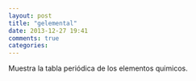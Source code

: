 ```yaml
---
layout: post
title: "gelemental"
date: 2013-12-27 19:41
comments: true
categories: 
---
```

Muestra la tabla periódica de los elementos quimicos.


